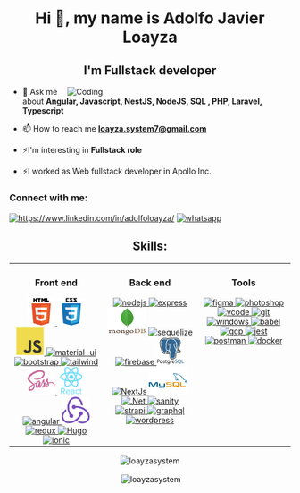 <h1 align="center">Hi 👋, my name is Adolfo Javier Loayza</h1>
<h2 align="center">I'm Fullstack developer</h2>
<img align="right" alt="Coding" width="400" src="https://www.lambdatest.com/resources/images/news24.gif" />

- 💬 Ask me about **Angular, Javascript, NestJS, NodeJS, SQL , PHP, Laravel, Typescript**

- 📫 How to reach me **loayza.system7@gmail.com**

<!-- - 📄 Know about my experiences [>CV<]() -->

- ⚡I'm interesting in **Fullstack role**

- ⚡I worked as Web fullstack developer in Apollo Inc.

<h3 align="left">Connect with me:</h3>
<p align="left">
<a href="www.linkedin.com/in/adolfoloayza" target="blank"><img align="center" src="https://raw.githubusercontent.com/rahuldkjain/github-profile-readme-generator/master/src/images/icons/Social/linked-in-alt.svg" alt="https://www.linkedin.com/in/adolfoloayza/" height="30" width="40" /></a>
<a href="https://wa.me/+51986907068" target="blank"><img align="center" src="https://raw.githubusercontent.com/rahuldkjain/github-profile-readme-generator/master/src/images/icons/Social/whatsapp.svg" alt="whatsapp" height="30" width="40" /></a>
</p>

<h2 align="center">Skills:</h2>
<table><tr><td valign="top" width="33%">

  <h3 align="center">Front end</h3>

  <div align="center">
    <a href="https://www.w3.org/html/" target="_blank" rel="noreferrer">
      <img
        src="https://raw.githubusercontent.com/devicons/devicon/master/icons/html5/html5-original-wordmark.svg"
        alt="html5"
        width="50"
        height="50"
      />
    </a>
      <a href="https://www.w3schools.com/css/" target="_blank" rel="noreferrer">
      <img
        src="https://raw.githubusercontent.com/devicons/devicon/master/icons/css3/css3-original-wordmark.svg"
        alt="css3"
        width="50"
        height="50"
      />
    </a>
      <a
      href="https://developer.mozilla.org/en-US/docs/Web/JavaScript"
      target="_blank"
      rel="noreferrer"
    >
      <img
        src="https://raw.githubusercontent.com/devicons/devicon/master/icons/javascript/javascript-original.svg"
        alt="javascript"
        width="50"
        height="50"
      />
    </a>
     <!-- src="https://seeklogo.com/images/F/framer-motion-logo-DA1E33CAA1-seeklogo.com.png" -->
      <a
      href="https://mui.com/material-ui"
      target="_blank"
      rel="noreferrer"
    >
      <img
        src="https://cdn.svgporn.com/logos/material-ui.svg"
        alt="material-ui"
        width="50"
        height="50"
      />
    </a>
      <a href="https://getbootstrap.com" target="_blank" rel="noreferrer">
      <img
        src="https://getbootstrap.com/docs/5.3/assets/brand/bootstrap-logo-shadow.png"
        alt="bootstrap"
        width="50"
        height="50"
      />
    </a>
      <a href="https://tailwindcss.com/" target="_blank" rel="noreferrer">
      <img
        src="https://www.vectorlogo.zone/logos/tailwindcss/tailwindcss-icon.svg"
        alt="tailwind"
        width="50"
        height="50"
      />
    </a>
      <a href="https://sass-lang.com" target="_blank" rel="noreferrer">
      <img
        src="https://raw.githubusercontent.com/devicons/devicon/master/icons/sass/sass-original.svg"
        alt="sass"
        width="50"
        height="50"
      />
    </a>
      <a href="https://reactjs.org/" target="_blank" rel="noreferrer">
      <img
        src="https://raw.githubusercontent.com/devicons/devicon/master/icons/react/react-original-wordmark.svg"
        alt="react"
        width="50"
        height="50"
      />
    </a>
      <a href="https://angular.dev/" target="_blank" rel="noreferrer">
      <img
        src="https://cyrilletuzi.gallerycdn.vsassets.io/extensions/cyrilletuzi/angular-schematics/6.21.0/1733912506925/Microsoft.VisualStudio.Services.Icons.Default"
        alt="angular"
        width="50"
        height="50"
      />
    </a>
    <a href="https://redux.js.org" target="_blank" rel="noreferrer">
      <img
        src="https://raw.githubusercontent.com/devicons/devicon/master/icons/redux/redux-original.svg"
        alt="redux"
        width="50"
        height="50"
      />
    </a>
      <a href="https://www.typescriptlang.org/" target="_blank" rel="noreferrer">
      <img
        src="https://cdn.jsdelivr.net/gh/devicons/devicon/icons/typescript/typescript-original.svg"
        alt="redux"
        width="50"
        height="50"
      />
    </a>
    <a href="https://gohugo.io/" target="_blank" rel="noreferrer">
      <img
        src="https://d33wubrfki0l68.cloudfront.net/c38c7334cc3f23585738e40334284fddcaf03d5e/2e17c/images/hugo-logo-wide.svg"
        alt="Hugo"
        width="70"
        height="50"
      />
    </a>
    <a href="https://ionicframework.com/" target="_blank" rel="noreferrer">
      <img
        src="https://cdn.svgporn.com/logos/ionic-icon.svg"
        alt="ionic"
        width="70"
        height="50"
      />
    </a>
  </div>

</td><td valign="top" width="33%">

  <h3 align="center">Back end</h3>
  <div align="center">
      <a href="https://nodejs.org/es/" target="_blank" rel="noreferrer">
      <img
        src="https://cdn.svgporn.com/logos/nodejs-icon.svg"
        alt="nodejs"
        width="50"
        height="50"
      />
    </a>
        <a href="https://expressjs.com/es/" target="_blank" rel="noreferrer">
      <img
        src="https://assets.website-files.com/61ca3f775a79ec5f87fcf937/6202fcdee5ee8636a145a41b_1234.png"
        alt="express"
        width="50"
        height="50"
      />
    </a>
      <a href="https://www.mongodb.com/" target="_blank" rel="noreferrer">
      <img
        src="https://raw.githubusercontent.com/devicons/devicon/master/icons/mongodb/mongodb-original-wordmark.svg"
        alt="mongodb"
        width="70"
        height="50"
      />
    </a>
    <a href="https://sequelize.org/" target="_blank" rel="noreferrer">
      <img
        src="https://avatars.githubusercontent.com/u/3591786?s=280&v=4"
        alt="sequelize"
        width="50"
        height="50"
      />
    </a>
      <a href="https://firebase.google.com/" target="_blank" rel="noreferrer">
      <img
        src="https://www.vectorlogo.zone/logos/firebase/firebase-icon.svg"
        alt="firebase"
        width="50"
        height="50"
      />
    </a>
      <a href="https://www.postgresql.org" target="_blank" rel="noreferrer">
      <img
        src="https://raw.githubusercontent.com/devicons/devicon/master/icons/postgresql/postgresql-original-wordmark.svg"
        alt="postgresql"
        width="50"
        height="50"
      />
    </a>
      <a href="https://nextjs.org/" target="_blank" rel="noreferrer">
      <img
        src="https://d2nir1j4sou8ez.cloudfront.net/wp-content/uploads/2021/12/nextjs-boilerplate-logo.png"
        alt="NextJs"
        width="50"
        height="50"
      />
    </a>
      <a href="https://www.mysql.com/" target="_blank" rel="noreferrer">
      <img
        src="https://raw.githubusercontent.com/devicons/devicon/master/icons/mysql/mysql-original-wordmark.svg"
        alt="mysql"
        width="70"
        height="50"
      />
    </a>
      <a href="https://learn.microsoft.com/en-us/dotnet/" target="_blank" rel="noreferrer">
      <img
        src="https://learn.microsoft.com/en-us/media/logos/logo_net.svg"
        alt=".Net"
        width="50"
        height="50"
      />
    </a>
    <a href="https://www.sanity.io/" target="_blank" rel="noreferrer">
      <img
        src="https://cdn.svgporn.com/logos/sanity.svg"
        alt="sanity"
        width="50"
        height="50"
      />
    </a>
    <a href="https://strapi.io/" target="_blank" rel="noreferrer">
      <img
        src="https://cdn.svgporn.com/logos/strapi-icon.svg"
        alt="strapi"
        width="50"
        height="50"
      />
    </a>
    <a href="https://graphql.org/" target="_blank" rel="noreferrer">
      <img
        src="https://cdn.svgporn.com/logos/graphql.svg"
        alt="graphql"
        width="50"
        height="50"
      />
    </a>
    <a href="https://wordpress.org/" target="_blank" rel="noreferrer">
      <img
        src="https://cdn.svgporn.com/logos/wordpress-icon.svg"
        alt="wordpress"
        width="50"
        height="50"
      />
    </a>

  </div>

</td><td valign="top" width="33%">

  <h3 align="center">Tools</h3>

  <div align="center">
    <a href="https://www.figma.com/" target="_blank" rel="noreferrer">
      <img
        src="https://www.vectorlogo.zone/logos/figma/figma-icon.svg"
        alt="figma"
        width="50"
        height="50"
      />
    </a>
      <a href="https://www.photoshop.com/en" target="_blank" rel="noreferrer">
      <img
        src="https://cdn.svgporn.com/logos/adobe-photoshop.svg"
        alt="photoshop"
        width="50"
        height="50"
      />
    </a>
      <a href="https://code.visualstudio.com/" target="_blank" rel="noreferrer">
      <img
        src="https://upload.wikimedia.org/wikipedia/commons/thumb/2/2d/Visual_Studio_Code_1.18_icon.svg/1200px-Visual_Studio_Code_1.18_icon.svg.png"
        alt="vcode"
        width="50"
        height="50"
      />
    </a>
      <a href="https://git-scm.com/" target="_blank" rel="noreferrer">
      <img
        src="https://www.vectorlogo.zone/logos/git-scm/git-scm-icon.svg"
        alt="git"
        width="50"
        height="50"
      />
    </a>
     <!--   <a href="https://www.thunderclient.com/" target="_blank" rel="noreferrer">
      <img
        src="https://rangav.gallerycdn.vsassets.io/extensions/rangav/vscode-thunder-client/1.19.1/1663361559511/Microsoft.VisualStudio.Services.Icons.Default"
        alt="thunderclient"
        width="50"
        height="50"
      />
    </a> -->
          <a href="https://es.wikipedia.org/wiki/Windows_11" target="_blank" rel="noreferrer">
      <img
        src="https://1000marcas.net/wp-content/uploads/2019/12/Windows-Logo-1-640x363.png"
        alt="windows"
        width="60"
        height="50"
      />
    </a>
      <a href="https://babeljs.io/" target="_blank" rel="noreferrer">
      <img
        src="https://www.svgrepo.com/show/439072/babel.svg"
        alt="babel"
        width="50"
        height="50"
      />
    </a>
      <a href="https://cloud.google.com" target="_blank" rel="noreferrer">
      <img
        src="https://www.vectorlogo.zone/logos/google_cloud/google_cloud-icon.svg"
        alt="gcp"
        width="50"
        height="50"
      />
    </a>
      <a href="https://jestjs.io" target="_blank" rel="noreferrer">
      <img
        src="https://www.vectorlogo.zone/logos/jestjsio/jestjsio-icon.svg"
        alt="jest"
        width="50"
        height="50"
      />
    </a>
      <a href="https://postman.com" target="_blank" rel="noreferrer">
      <img
        src="https://www.vectorlogo.zone/logos/getpostman/getpostman-icon.svg"
        alt="postman"
        width="40"
        height="40"
      />
    </a>
      <a href="https://docs.docker.com/" target="_blank" rel="noreferrer">
      <img
        src="https://www.docker.com/wp-content/uploads/2022/03/vertical-logo-monochromatic.png.webp"
        alt="docker"
        width="60"
        height="40"
      />
    </a>
  </div>

</td></tr></table>

<p align="center"><img align="center" width="400" src="https://github-readme-stats.vercel.app/api/top-langs?username=loayzasystem&show_icons=true&locale=en&layout=compact&theme=dark" alt="loayzasystem" /></p>

<p align="center">&nbsp;<img align="center"  width="400" src="https://github-readme-stats.vercel.app/api?username=loayzasystem&show_icons=true&locale=en&theme=dark" alt="loayzasystem" /></p>

